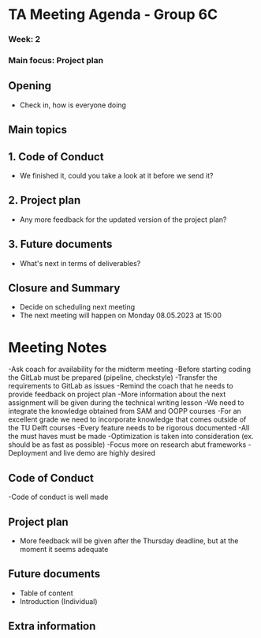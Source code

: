 # TA Meeting Agenda - Group 6C

### Week: 2
### Main focus: Project plan

## **Opening**
- Check in, how is everyone doing

## **Main topics**

## 1. Code of Conduct
- We finished it, could you take a look at it before we send it?

## 2. Project plan
- Any more feedback for the updated version of the project plan?

## 3. Future documents
- What's next in terms of deliverables?

## **Closure and Summary**
- Decide on scheduling next meeting
- The next meeting will happen on Monday 08.05.2023 at 15:00

# Meeting Notes

-Ask coach for availability for the midterm meeting
-Before starting coding the GitLab must be prepared (pipeline, checkstyle)
-Transfer the requirements to GitLab as issues
-Remind the coach that he needs to provide feedback on project plan
-More information about the next assignment will be given during the technical writing lesson
-We need to integrate the knowledge obtained from SAM and OOPP courses
-For an excellent grade we need to incorporate knowledge that comes outside of the TU Delft courses
-Every feature needs to be rigorous documented
-All the must haves must be made
-Optimization is taken into consideration (ex. should be as fast as possible)
-Focus more on research abut frameworks
-Deployment and live demo are highly desired

## Code of Conduct
-Code of conduct is well made
## Project plan
- More feedback will be given after the Thursday deadline, but at the moment it seems adequate
## Future documents
- Table of content
- Introduction (Individual) 
## Extra information





